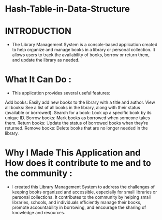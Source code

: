 # Hash-Table-in-Data-Structure

# INTRODUCTION
- The Library Management System is a console-based application created to help organize and manage books in a library or personal collection. It allows users to track the availability of books, borrow or return them, and update the library as needed.

# What It Can Do :
- This application provides several useful features:
  
Add books: Easily add new books to the library with a title and author.
View all books: See a list of all books in the library, along with their status (available or 		borrowed).
Search for a book: Look up a specific book by its unique ID.
Borrow books: Mark books as borrowed when someone takes them.
Return books: Update the status of borrowed books when they’re returned.
Remove books: Delete books that are no longer needed in the library.

# Why I Made This Application and How does it contribute to me and to the community :
- I created this Library Management System to address the challenges of keeping books organized and accessible, especially for small libraries or personal collections. It contributes to the community by helping small libraries, schools, and individuals efficiently manage their books, promote accountability in borrowing, and encourage the sharing of knowledge and resources.
